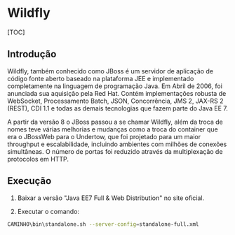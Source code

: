 # Wildfly

[TOC]

## Introdução

Wildfly, também conhecido como JBoss é um servidor de aplicação de código fonte aberto baseado na plataforma JEE e implementado completamente na linguagem de programação Java. Em Abril de 2006, foi anunciada sua aquisição pela Red Hat. Contém implementações robusta de WebSocket, Processamento Batch, JSON, Concorrência, JMS 2, JAX-RS 2 (REST), CDI 1.1 e todas as demais tecnologias que fazem parte do Java EE 7.

A partir da versão 8 o JBoss passou a se chamar Wildfly, além da troca de nomes teve várias melhorias e mudanças como a troca do container que era o JBossWeb para o Undertow, que foi projetado para um maior throughput e escalabilidade, incluindo ambientes com milhões de conexões simultâneas. O número de portas foi reduzido através da multiplexação de protocolos em HTTP.

## Execução

1. Baixar a versão "Java EE7 Full & Web Distribution" no site oficial.

1. Executar o comando:

```bash
CAMINHO\bin\standalone.sh --server-config=standalone-full.xml
```
